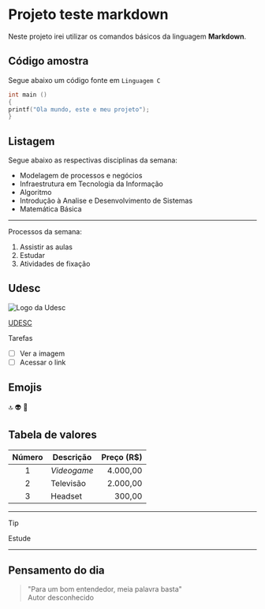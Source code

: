 # Projeto teste markdown
Neste projeto irei utilizar os comandos básicos da linguagem **Markdown**. 
## Código amostra
Segue abaixo um código fonte em ``Linguagem C``

```c
int main () 
{
printf("Ola mundo, este e meu projeto");
}
```
## Listagem
Segue abaixo as respectivas disciplinas da semana:
- Modelagem de processos e negócios
- Infraestrutura em Tecnologia da Informação
- Algoritmo
- Introdução à Analise e Desenvolvimento de Sistemas
- Matemática Básica
***
Processos da semana:
1. Assistir as aulas
2. Estudar
3. Atividades de fixação

## Udesc
![Logo da Udesc](https://www.udesc.br/templates/portal_udesc/imagens/marca.png)

[UDESC](https://www.udesc.br/)

Tarefas

- [ ] Ver a imagem
- [ ] Acessar o link

## Emojis

:top: :alien: :robot:

## Tabela de valores
Número | Descrição | Preço (R$)
:---: | --- | ---:
1 | *Videogame* | 4.000,00
2 | Televisão | 2.000,00
3 | Headset | 300,00
***
> [!TIP]
> Estude
***
## Pensamento do dia
> "Para um bom entendedor, meia palavra basta"  
> Autor desconhecido
